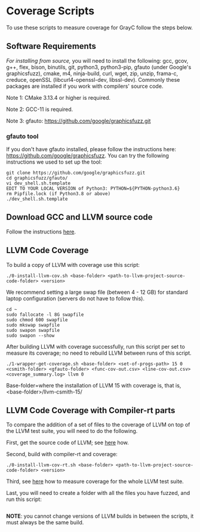 # Coverage Scripts

To use these scripts to measure coverage for GrayC follow the steps below.

## Software Requirements

*For installing from source,* you will need to install the following: gcc, gcov, g++, flex, bison, binutils, git, python3, python3-pip, gfauto (under Google's graphicsfuzz), cmake, m4, ninja-build, curl, wget, zip, unzip, frama-c, creduce, openSSL (libcurl4-openssl-dev, libssl-dev). Commonly these packages are installed if you work with compilers' source code.

Note 1: CMake 3.13.4 or higher is required.

Note 2: GCC-11 is required.

Note 3: gfauto: https://github.com/google/graphicsfuzz.git
	
### gfauto tool
If you don't have gfauto installed, please follow the instructions here: https://github.com/google/graphicsfuzz.
You can try the following instructions we used to set up the tool:
```
git clone https://github.com/google/graphicsfuzz.git
cd graphicsfuzz/gfauto/
vi dev_shell.sh.template
EDIT TO YOUR LOCAL VERSION of Python3: PYTHON=${PYTHON-python3.6}
rm Pipfile.lock (if Python3.8 or above)
./dev_shell.sh.template
```

## Download GCC and LLVM source code

Follow the instructions [here](https://github.com/srg-imperial/GrayC/blob/main/scripts/general).

## LLVM Code Coverage 

To build a copy of LLVM with coverage use this script:
```
./0-install-llvm-cov.sh <base-folder> <path-to-llvm-project-source-code-folder> <version>
```
We recommend setting a large swap file (between 4 - 12 GB) for standard laptop configuration (servers do not have to follow this).  

```
cd ~
sudo fallocate -l 8G swapfile
sudo chmod 600 swapfile 
sudo mkswap swapfile 
sudo swapon swapfile
sudo swapon --show
```

After building LLVM with coverage successfully, run this script per set to measure its coverage; no need to rebuild LLVM between runs of this script.
```
./1-wrapper-get-coverage.sh <base-folder> <set-of-progs-path> 15 0 <csmith-folder> <gfauto-folder> <func-cov-out.csv> <line-cov-out.csv> <coverage_summary.log> llvm 0
```
Base-folder=where the installation of LLVM 15 with coverage is, that is, \<base-folder\>/llvm-csmith-15/

## LLVM Code Coverage with Compiler-rt parts

To compare the addition of a set of files to the coverage of LLVM on top of the LLVM test suite, you will need to do the following.

First, get the source code of LLVM; see [here](https://github.com/srg-imperial/GrayC/blob/main/scripts/general) how.

Second, build with compiler-rt and coverage:
```
./0-install-llvm-cov-rt.sh <base-folder> <path-to-llvm-project-source-code-folder> <version>
```
Third, see [here](https://github.com/srg-imperial/GrayC/blob/main/scripts/LLVM-Test-suite-coverage#the-whole-llvm-test-suite) how to measure coverage for the whole LLVM test suite.

Last, you will need to create a folder with all the files you have fuzzed, and run this script:
```
```
**NOTE**: you cannot change versions of LLVM builds in between the scripts, it must always be the same build.
